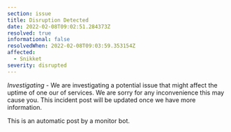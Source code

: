 ```yaml
---
section: issue
title: Disruption Detected
date: 2022-02-08T09:02:51.284373Z
resolved: true
informational: false
resolvedWhen: 2022-02-08T09:03:59.353154Z
affected:
  - Snikket
severity: disrupted
---
```

*Investigating* - We are investigating a potential issue that might affect the uptime of one our of services. We are sorry for any inconvenience this may cause you. This incident post will be updated once we have more information.

This is an automatic post by a monitor bot.
        